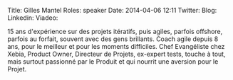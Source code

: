 Title: Gilles Mantel
Roles: speaker
Date: 2014-04-06 12:11
Twitter: 
Blog: 
Linkedin:
Viadeo: 

15 ans d'expérience sur des projets itératifs, puis agiles, parfois offshore, parfois au forfait, souvent avec des gens brillants. Coach agile depuis 8 ans, pour le meilleur et pour les moments difficiles. Chef Evangéliste chez Xebia, Product Owner, Directeur de Projets, ex-expert tests, touche à tout, mais surtout passionné par le Produit et qui nourrit une aversion pour le Projet.


